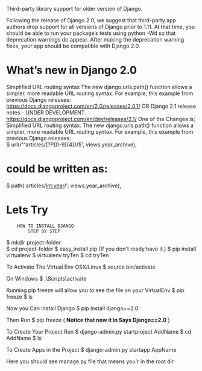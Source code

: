 Third-party library support for older version of Django.

Following the release of Django 2.0, we suggest that third-party app authors drop support for all versions of Django prior to 1.11. At that time, you should be able to run your package’s tests using python -Wd so that deprecation warnings do appear. After making the deprecation warning fixes, your app should be compatible with Django 2.0.

# What’s new in Django 2.0
Simplified URL routing syntax
The new django.urls.path() function allows a simpler, more readable URL routing syntax. For example, this example from previous Django releases: https://docs.djangoproject.com/en/2.0/releases/2.0.1/ 
OR 
Django 2.1 release notes - UNDER DEVELOPMENT.
https://docs.djangoproject.com/en/dev/releases/2.1/
One of the Changes is;
Simplified URL routing syntax. 
The new django.urls.path() function allows a simpler, more readable URL routing syntax. 
For example, 
this example from previous Django releases:  
$ url(r'^articles/(?P<year>[0-9]{4})/$', views.year_archive), 
# could be written as:  
$ path('articles/<int:year>/', views.year_archive),

# Lets Try

        HOW TO INSTALL DJANGO             
            STEP BY STEP                 
     
$ mkdir project-folder                
$ cd project-folder
$ easy_install pip  (If you don't ready have it.)
$ pip install virtualenv
$ virtualenv tryTen
$ cd tryTen

To Activate The Virtual Env
OSX/Linux
$ source bin/activate

On Windows
$ .\Scripts\activate

Running pip freeze will allow you to see the file on your VirtualEnv
$ pip freeze
$ ls

Now you Can Install Django
$ pip install django==2.0

Then Run
$ pip freeze ( **Notice that now it in Says Django==2.0** )

To Create Your Project Run
$ django-admin.py startproject AddName
$ cd AddName
$ ls

To Create Apps in the Project
$ django-admin.py startapp AppName

Here you should see manage.py file that means you'r in the root dir







